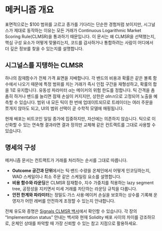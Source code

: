 # 메커니즘 개요

표면적으로는 $100 범위를 고르고 종가를 기다리는 단순한 경험처럼 보이지만, 시그널스가 제대로 동작하는 이유는 모든 거래가 Continuous Logarithmic Market Scoring Rule(CLMSR)을 통과하기 때문입니다. 이 문서는 왜 CLMSR을 선택했는지, 핵심 구성 요소가 어떻게 맞물리는지, 코드를 감사하거나 통합하려는 사람이 어디에서 더 깊은 정보를 찾을 수 있는지를 설명합니다.

## 시그널스를 지탱하는 CLMSR

하나의 잠재함수가 전체 가격 표면을 지배합니다. 각 밴드의 비용과 확률은 같은 볼록 함수에서 나오기 때문에 특정 범위를 치는 거래가 즉시 인접 구간을 재형성하고, 확률의 합을 1로 유지합니다. 유동성 파라미터 $\alpha$는 메이커의 위험 한도를 정합니다. 틱 간격을 촘촘히 하거나 밴드를 늘리면 잠재 손실이 커지지만, 상한은 $\alpha \ln n$으로 고정되어 노출을 예측할 수 있습니다. 범위 내 모든 틱이 한 번에 업데이트되므로 트레이더는 여러 주문을 쪼개지 않아도 되고, UI의 범위 선택이 곧 수학적 모델에 매핑됩니다.

현재 배포는 비트코인 일일 종가에 집중하지만, 자산에는 의존하지 않습니다. 틱으로 이산화할 수 있는 연속형 결과라면 결과 정의만 교체해 같은 컨트랙트를 그대로 사용할 수 있습니다.

## 명세의 구성

메커니즘 문서는 컨트랙트가 거래를 처리하는 순서를 그대로 따릅니다.
- **Outcome 공간과 단위**에서는 틱·밴드·수량을 온체인에서 어떻게 인코딩하는지, WAD 스케일이나 최소 주문 같은 스케일링 요소를 설명합니다.
- **비용 함수와 라운딩**은 CLMSR 잠재함수, 지수 가중치를 적용하는 lazy segment tree, 공정성을 지키면서 미세 거래를 차단하는 라운딩 규칙을 다룹니다.
- **안전 한계와 파라미터**는 정밀도·가스 사용·메이커 손실을 보호하는 상수를 기록해 운영자가 어떤 레버를 안전하게 조정할 수 있는지 안내합니다.

전체 유도와 증명은 [Signals CLMSR 백서](/whitepaper.pdf)에서 확인할 수 있습니다. 각 장의 “Implementation status” 안내는 백서와 현재 Solidity 배포 사이의 차이를 강조하므로, 온체인 상태를 파악할 때 가장 신뢰할 수 있는 참고 지점으로 활용하세요.
